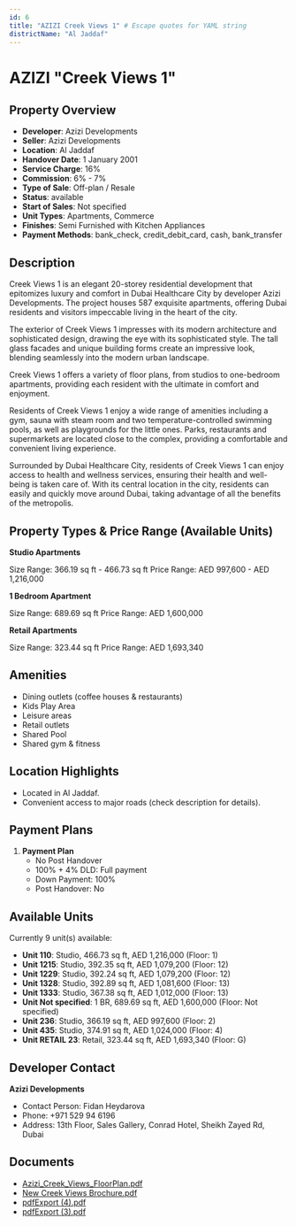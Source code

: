 ```yaml
---
id: 6
title: "AZIZI Creek Views 1" # Escape quotes for YAML string
districtName: "Al Jaddaf"
---
```


# AZIZI "Creek Views 1"

## Property Overview
- **Developer**: Azizi Developments
- **Seller**: Azizi Developments
- **Location**: Al Jaddaf
- **Handover Date**: 1 January 2001
- **Service Charge**: 16%
- **Commission**: 6% - 7%
- **Type of Sale**: Off-plan / Resale
- **Status**: available
- **Start of Sales**: Not specified
- **Unit Types**: Apartments, Commerce
- **Finishes**: Semi Furnished with Kitchen Appliances
- **Payment Methods**: bank_check, credit_debit_card, cash, bank_transfer

## Description
Creek Views 1 is an elegant 20-storey residential development that epitomizes luxury and comfort in Dubai Healthcare City by developer Azizi Developments. The project houses 587 exquisite apartments, offering Dubai residents and visitors impeccable living in the heart of the city.

The exterior of Creek Views 1 impresses with its modern architecture and sophisticated design, drawing the eye with its sophisticated style. The tall glass facades and unique building forms create an impressive look, blending seamlessly into the modern urban landscape.

Creek Views 1 offers a variety of floor plans, from studios to one-bedroom apartments, providing each resident with the ultimate in comfort and enjoyment. 

Residents of Creek Views 1 enjoy a wide range of amenities including a gym, sauna with steam room and two temperature-controlled swimming pools, as well as playgrounds for the little ones. Parks, restaurants and supermarkets are located close to the complex, providing a comfortable and convenient living experience.

Surrounded by Dubai Healthcare City, residents of Creek Views 1 can enjoy access to health and wellness services, ensuring their health and well-being is taken care of. With its central location in the city, residents can easily and quickly move around Dubai, taking advantage of all the benefits of the metropolis.

## Property Types & Price Range (Available Units)
**Studio Apartments**

Size Range: 366.19 sq ft - 466.73 sq ft
Price Range: AED 997,600 - AED 1,216,000

**1 Bedroom Apartment**

Size Range: 689.69 sq ft
Price Range: AED 1,600,000

**Retail Apartments**

Size Range: 323.44 sq ft
Price Range: AED 1,693,340

## Amenities
- Dining outlets  (coffee houses & restaurants)
- Kids Play Area
- Leisure areas
- Retail outlets
- Shared Pool
- Shared gym & fitness

## Location Highlights
- Located in Al Jaddaf.
- Convenient access to major roads (check description for details).

## Payment Plans
1. **Payment Plan**
   - No Post Handover
   - 100% + 4% DLD: Full payment
   - Down Payment: 100%
   - Post Handover: No

## Available Units
Currently 9 unit(s) available:
- **Unit 110**: Studio, 466.73 sq ft, AED 1,216,000 (Floor: 1)
- **Unit 1215**: Studio, 392.35 sq ft, AED 1,079,200 (Floor: 12)
- **Unit 1229**: Studio, 392.24 sq ft, AED 1,079,200 (Floor: 12)
- **Unit 1328**: Studio, 392.89 sq ft, AED 1,081,600 (Floor: 13)
- **Unit 1333**: Studio, 367.38 sq ft, AED 1,012,000 (Floor: 13)
- **Unit Not specified**: 1 BR, 689.69 sq ft, AED 1,600,000 (Floor: Not specified)
- **Unit 236**: Studio, 366.19 sq ft, AED 997,600 (Floor: 2)
- **Unit 435**: Studio, 374.91 sq ft, AED 1,024,000 (Floor: 4)
- **Unit RETAIL 23**: Retail, 323.44 sq ft, AED 1,693,340 (Floor: G)

## Developer Contact
**Azizi Developments**
- Contact Person: Fidan Heydarova
- Phone: +971 529 94 6196
- Address: 13th Floor, Sales Gallery, Conrad Hotel, Sheikh Zayed Rd, Dubai

## Documents
- [Azizi_Creek_Views_FloorPlan.pdf](https://cdn.geniemap.net/2023/06/21/4ilH0IzAG45n9orwsIHKRXKvKerWUalN2gPWy6yA.pdf)
- [New Creek Views Brochure.pdf](https://cdn.geniemap.net/2023/06/21/Zs6IIZD5fllekqkZTIxrdbuE3ONheBpD4feoCL8O.pdf)
- [pdfExport (4).pdf](https://cdn.geniemap.net/2023/09/01/LYz1SfQQWK6bplVoapfV1DzFbd6uVhOjgVvhM9gA.pdf)
- [pdfExport (3).pdf](https://cdn.geniemap.net/2023/09/01/0o63gGMbuQHuqJPbAVhCXnPZvNYJoJfFxN4Q5Xog.pdf)
